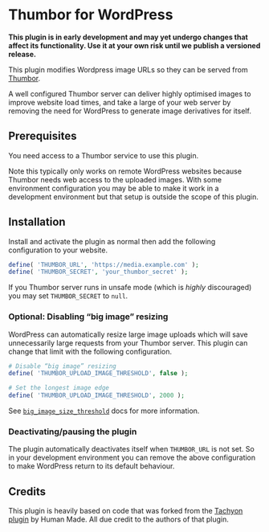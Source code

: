 # Thumbor for WordPress

**This plugin is in early development and may yet undergo changes that affect its functionality. Use it at your own risk until we publish a versioned release.**

This plugin modifies Wordpress image URLs so they can be served from [Thumbor](https://www.thumbor.org/). 

A well configured Thumbor server can deliver highly optimised images to improve website load times, and take a large of your web server by removing the need for WordPress to generate image derivatives for itself.

## Prerequisites

You need access to a Thumbor service to use this plugin.

Note this typically only works on remote WordPress websites because Thumbor needs web access to the uploaded images. With some environment configuration you may be able to make it work in a development environment but that setup is outside the scope of this plugin.

## Installation

Install and activate the plugin as normal then add the following configuration to your website.

```php
define( 'THUMBOR_URL', 'https://media.example.com' );
define( 'THUMBOR_SECRET', 'your_thumbor_secret' );
```

If you Thumbor server runs in unsafe mode (which is _highly_ discouraged) you may set `THUMBOR_SECRET` to `null`.

### Optional: Disabling “big image” resizing

WordPress can automatically resize large image uploads which will save unnecessarily large requests from your Thumbor server. This plugin can change that limit with the following configuration. 

```php
# Disable “big image” resizing
define( 'THUMBOR_UPLOAD_IMAGE_THRESHOLD', false );

# Set the longest image edge
define( 'THUMBOR_UPLOAD_IMAGE_THRESHOLD', 2000 );
```

See [`big_image_size_threshold`](https://developer.wordpress.org/reference/hooks/big_image_size_threshold/) docs for more information.

### Deactivating/pausing the plugin

The plugin automatically deactivates itself when `THUMBOR_URL` is not set. So in your development environment you can remove the above configuration to make WordPress return to its default behaviour.

## Credits

This plugin is heavily based on code that was forked from the [Tachyon plugin](https://github.com/humanmade/tachyon-plugin) by Human Made. All due credit to the authors of that plugin.
